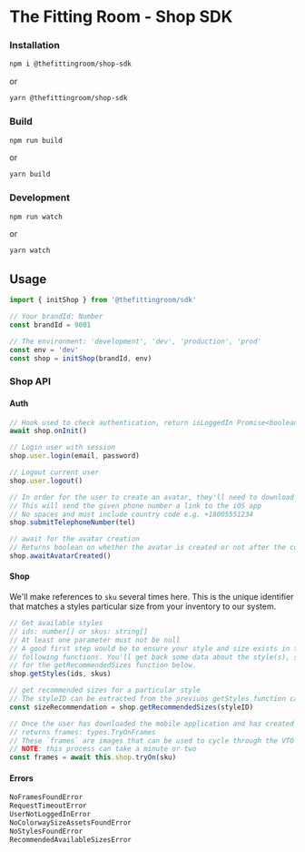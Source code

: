# The Fitting Room - Shop SDK

### Installation

```bash
npm i @thefittingroom/shop-sdk
```

or

```bash
yarn @thefittingroom/shop-sdk
```

### Build

```bash
npm run build
```

or

```bash
yarn build
```

### Development

```bash
npm run watch
```

or

```bash
yarn watch
```

## Usage

```typescript
import { initShop } from '@thefittingroom/sdk'

// Your brandId: Number
const brandId = 9001

// The environment: 'development', 'dev', 'production', 'prod'
const env = 'dev'
const shop = initShop(brandId, env)
```

### Shop API

#### Auth

```typescript
// Hook used to check authentication, return isLoggedIn Promise<boolean>
await shop.onInit()

// Login user with session
shop.user.login(email, password)

// Logout current user
shop.user.logout()

// In order for the user to create an avatar, they'll need to download the mobile application.
// This will send the given phone number a link to the iOS app
// No spaces and must include country code e.g. +18005551234
shop.submitTelephoneNumber(tel)

// await for the avatar creation
// Returns boolean on whether the avatar is created or not after the configured `avatarTimeout` period
shop.awaitAvatarCreated()
```

#### Shop

We'll make references to `sku` several times here. This is the unique identifier that matches a styles particular size 
from your inventory to our system.

```typescript
// Get available styles
// ids: number[] or skus: string[]
// At least one parameter must not be null
// A good first step would be to ensure your style and size exists in the fitting room system before executing any of the 
// following functions. You'll get back some data about the style(s), such as the ID of the style, which you can use 
// for the getRecommendedSizes function below.
shop.getStyles(ids, skus)

// get recommended sizes for a particular style
// The styleID can be extracted from the previuos getStyles function call.
const sizeRecommendation = shop.getRecommendedSizes(styleID)

// Once the user has downloaded the mobile application and has created an avatar, they may now virtually try on a size
// returns frames: types.TryOnFrames
// These `frames` are images that can be used to cycle through the VTO 360 degrees.
// NOTE: this process can take a minute or two
const frames = await this.shop.tryOn(sku)
```

#### Errors

```typescript
NoFramesFoundError
RequestTimeoutError
UserNotLoggedInError
NoColorwaySizeAssetsFoundError
NoStylesFoundError
RecommendedAvailableSizesError
```
